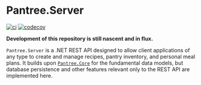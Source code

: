 # Pantree.Server

[![ci](https://github.com/benhollar/Pantree.Server/workflows/CI/badge.svg)](https://github.com/benhollar/Pantree.Server/actions?query=workflow%3ACI+branch%3Amain)
[![codecov](https://codecov.io/gh/benhollar/Pantree.Server/branch/main/graph/badge.svg?token=GK9GS89FX5)](https://codecov.io/gh/benhollar/Pantree.Server)

**Development of this repository is still nascent and in flux.**

`Pantree.Server` is a .NET REST API designed to allow client applications of any type to create and manage recipes,
pantry inventory, and personal meal plans. It builds upon [`Pantree.Core`](https://github.com/benhollar/Pantree.Core)
for the fundamental data models, but database persistence and other features relevant only to the REST API are
implemented here.
